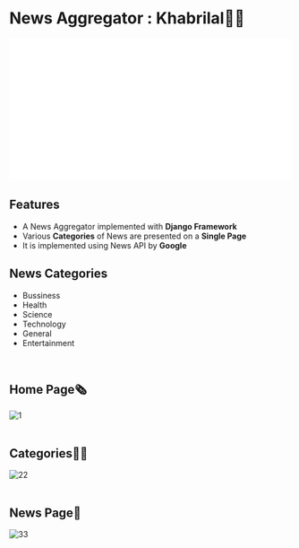 # News Aggregator : Khabrilal📰📰
<img src="./Banner.svg">

## Features
- A News Aggregator implemented with <b>Django Framework</b>
- Various <b>Categories</b> of News are presented on a <b>Single Page</b>
- It is implemented using News API by <b>Google</b>

## News Categories
- Bussiness
- Health
- Science
- Technology
- General
- Entertainment
<br>

## Home Page🗞
![1](https://user-images.githubusercontent.com/69143883/123861330-ab4ebe00-d944-11eb-852f-c406701fd48d.PNG)<br>
<br>

## Categories🚀🚀
![22](https://user-images.githubusercontent.com/69143883/123861350-b0ac0880-d944-11eb-8e02-fb74d7c49549.PNG)<br>
<br>

## News Page📰
![33](https://user-images.githubusercontent.com/69143883/123861368-b6a1e980-d944-11eb-9ad6-55b88717ae47.PNG)
